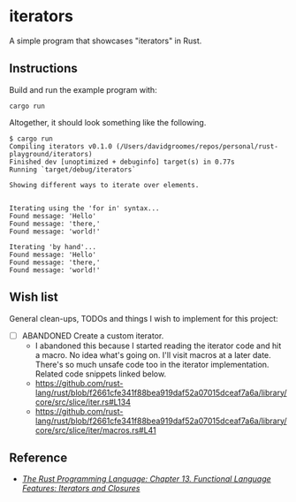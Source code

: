 # iterators

A simple program that showcases "iterators" in Rust.


## Instructions

Build and run the example program with:

```shell
cargo run
```

Altogether, it should look something like the following.

```text 
$ cargo run
Compiling iterators v0.1.0 (/Users/davidgroomes/repos/personal/rust-playground/iterators)
Finished dev [unoptimized + debuginfo] target(s) in 0.77s
Running `target/debug/iterators`

Showing different ways to iterate over elements.


Iterating using the 'for in' syntax...
Found message: 'Hello'
Found message: 'there,'
Found message: 'world!'

Iterating 'by hand'...
Found message: 'Hello'
Found message: 'there,'
Found message: 'world!'
```


## Wish list

General clean-ups, TODOs and things I wish to implement for this project:

* [ ] ABANDONED Create a custom iterator.
  * I abandoned this because I started reading the iterator code and hit a macro. No idea what's going on. I'll visit
    macros at a later date. There's so much unsafe code too in the iterator implementation. Related code snippets linked
    below.
  * <https://github.com/rust-lang/rust/blob/f2661cfe341f88bea919daf52a07015dceaf7a6a/library/core/src/slice/iter.rs#L134>
  * <https://github.com/rust-lang/rust/blob/f2661cfe341f88bea919daf52a07015dceaf7a6a/library/core/src/slice/iter/macros.rs#L41>


## Reference

* [*The Rust Programming Language: Chapter 13. Functional Language Features: Iterators and Closures*](https://doc.rust-lang.org/stable/book/ch13-00-functional-features.html)
